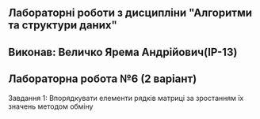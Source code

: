 ## Лабораторні роботи з дисципліни "Алгоритми та структури даних"
## Виконав: Величко Ярема Андрійович(ІР-13)
## Лабораторна робота №6 (2 варіант)
Завдання 1: Впорядкувати елементи рядків матриці за зростанням їх значень методом обміну
